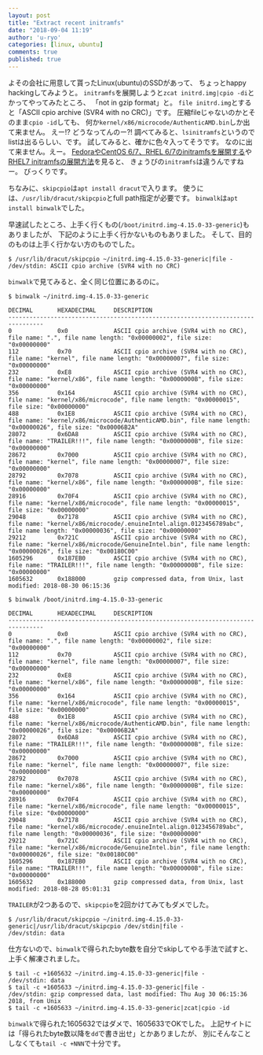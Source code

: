 ```yaml
---
layout: post
title: "Extract recent initramfs"
date: "2018-09-04 11:19"
author: 'u-ryo'
categories: [linux, ubuntu]
comments: true
published: true
---
```

よその会社に用意して貰ったLinux(ubuntu)のSSDがあって、
ちょっとhappy hackingしてみようと。
`initramfs`を展開しようと`zcat initrd.img|cpio -di`とかってやってみたところ、
「not in gzip format」と。
`file initrd.img`とすると「ASCII cpio archive (SVR4 with no CRC)」です。
圧縮fileじゃないのかとそのまま`cpio -id`しても、
何か`kernel/x86/microcode/AuthenticAMD.bin`しか出て来ません。
えー!? どうなってんのー?!
調べてみると、`lsinitramfs`というのでlistは出るらしい、です。
試してみると、確かに色々入ってそうです。
なのに出て来ません。えー。
[FedoraやCentOS 6/7、RHEL 6/7のinitramfsを展開する](http://neocat.hatenablog.com/entry/20150730/1438273548)や[RHEL7 initramfsの展開方法](http://nopipi.hatenablog.com/entry/2015/05/06/235615)を見ると、
きょうびの`initramfs`は違うんですねー。
びっくりです。

ちなみに、`skipcpio`は`apt install dracut`で入ります。
使うには、`/usr/lib/dracut/skipcpio`とfull path指定が必要です。
`binwalk`は`apt install binwalk`でした。

早速試したところ、上手く行くもの(`/boot/initrd.img-4.15.0-33-generic`)もありましたが、
下記のように上手く行かないものもありました。
そして、目的のものは上手く行かない方のものでした。

```
$ /usr/lib/dracut/skipcpio ~/initrd.img-4.15.0-33-generic|file -
/dev/stdin: ASCII cpio archive (SVR4 with no CRC)
```

`binwalk`で見てみると、全く同じ位置にあるのに。

```
$ binwalk ~/initrd.img-4.15.0-33-generic

DECIMAL       HEXADECIMAL     DESCRIPTION
--------------------------------------------------------------------------------
0             0x0             ASCII cpio archive (SVR4 with no CRC), file name: ".", file name length: "0x00000002", file size: "0x00000000"
112           0x70            ASCII cpio archive (SVR4 with no CRC), file name: "kernel", file name length: "0x00000007", file size: "0x00000000"
232           0xE8            ASCII cpio archive (SVR4 with no CRC), file name: "kernel/x86", file name length: "0x0000000B", file size: "0x00000000"
356           0x164           ASCII cpio archive (SVR4 with no CRC), file name: "kernel/x86/microcode", file name length: "0x00000015", file size: "0x00000000"
488           0x1E8           ASCII cpio archive (SVR4 with no CRC), file name: "kernel/x86/microcode/AuthenticAMD.bin", file name length: "0x00000026", file size: "0x00006B2A"
28072         0x6DA8          ASCII cpio archive (SVR4 with no CRC), file name: "TRAILER!!!", file name length: "0x0000000B", file size: "0x00000000"
28672         0x7000          ASCII cpio archive (SVR4 with no CRC), file name: "kernel", file name length: "0x00000007", file size: "0x00000000"
28792         0x7078          ASCII cpio archive (SVR4 with no CRC), file name: "kernel/x86", file name length: "0x0000000B", file size: "0x00000000"
28916         0x70F4          ASCII cpio archive (SVR4 with no CRC), file name: "kernel/x86/microcode", file name length: "0x00000015", file size: "0x00000000"
29048         0x7178          ASCII cpio archive (SVR4 with no CRC), file name: "kernel/x86/microcode/.enuineIntel.align.0123456789abc", file name length: "0x00000036", file size: "0x00000000"
29212         0x721C          ASCII cpio archive (SVR4 with no CRC), file name: "kernel/x86/microcode/GenuineIntel.bin", file name length: "0x00000026", file size: "0x00180C00"
1605296       0x187EB0        ASCII cpio archive (SVR4 with no CRC), file name: "TRAILER!!!", file name length: "0x0000000B", file size: "0x00000000"
1605632       0x188000        gzip compressed data, from Unix, last modified: 2018-08-30 06:15:36

$ binwalk /boot/initrd.img-4.15.0-33-generic

DECIMAL       HEXADECIMAL     DESCRIPTION
--------------------------------------------------------------------------------
0             0x0             ASCII cpio archive (SVR4 with no CRC), file name: ".", file name length: "0x00000002", file size: "0x00000000"
112           0x70            ASCII cpio archive (SVR4 with no CRC), file name: "kernel", file name length: "0x00000007", file size: "0x00000000"
232           0xE8            ASCII cpio archive (SVR4 with no CRC), file name: "kernel/x86", file name length: "0x0000000B", file size: "0x00000000"
356           0x164           ASCII cpio archive (SVR4 with no CRC), file name: "kernel/x86/microcode", file name length: "0x00000015", file size: "0x00000000"
488           0x1E8           ASCII cpio archive (SVR4 with no CRC), file name: "kernel/x86/microcode/AuthenticAMD.bin", file name length: "0x00000026", file size: "0x00006B2A"
28072         0x6DA8          ASCII cpio archive (SVR4 with no CRC), file name: "TRAILER!!!", file name length: "0x0000000B", file size: "0x00000000"
28672         0x7000          ASCII cpio archive (SVR4 with no CRC), file name: "kernel", file name length: "0x00000007", file size: "0x00000000"
28792         0x7078          ASCII cpio archive (SVR4 with no CRC), file name: "kernel/x86", file name length: "0x0000000B", file size: "0x00000000"
28916         0x70F4          ASCII cpio archive (SVR4 with no CRC), file name: "kernel/x86/microcode", file name length: "0x00000015", file size: "0x00000000"
29048         0x7178          ASCII cpio archive (SVR4 with no CRC), file name: "kernel/x86/microcode/.enuineIntel.align.0123456789abc", file name length: "0x00000036", file size: "0x00000000"
29212         0x721C          ASCII cpio archive (SVR4 with no CRC), file name: "kernel/x86/microcode/GenuineIntel.bin", file name length: "0x00000026", file size: "0x00180C00"
1605296       0x187EB0        ASCII cpio archive (SVR4 with no CRC), file name: "TRAILER!!!", file name length: "0x0000000B", file size: "0x00000000"
1605632       0x188000        gzip compressed data, from Unix, last modified: 2018-08-28 05:01:31
```

`TRAILER`が2つあるので、`skipcpio`を2回かけてみてもダメでした。

```
$ /usr/lib/dracut/skipcpio ~/initrd.img-4.15.0-33-generic|/usr/lib/dracut/skipcpio /dev/stdin|file -
/dev/stdin: data
```

仕方ないので、`binwalk`で得られたbyte数を自分でskipしてやる手法で試すと、上手く解凍されました。

```
$ tail -c +1605632 ~/initrd.img-4.15.0-33-generic|file -
/dev/stdin: data
$ tail -c +1605633 ~/initrd.img-4.15.0-33-generic|file -
/dev/stdin: gzip compressed data, last modified: Thu Aug 30 06:15:36 2018, from Unix
$ tail -c +1605633 ~/initrd.img-4.15.0-33-generic|zcat|cpio -id
```

`binwalk`で得られた1605632ではダメで、1605633でOKでした。
上記サイトには「得られたbyte数以降を`dd`で書き出せ」とかありましたが、
別にそんなことしなくても`tail -c +NNN`で十分です。
